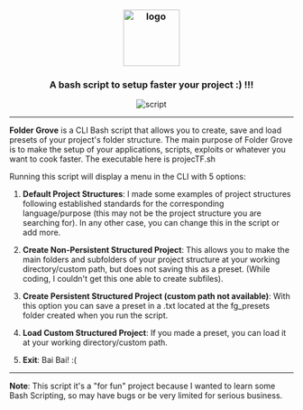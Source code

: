 <h3 align="center"><img src="https://img.freepik.com/premium-vector/pixel-art-illustration-folder-icon-pixelated-folder-folder-office-icon-landmark_1038602-564.jpg?w=740" alt="logo" height="100px"></h3>
<h3 align="center">A bash script to setup faster your project :) !!!</h3>

<p align="center"><img src="https://github.com/purgemebaby/Folder-Grove/assets/158496347/17707d9c-93d0-4ff2-b413-b25092841c1b" alt="script"></p>

---

</p>

__Folder Grove__ is a CLI Bash script that allows you to create, save and load presets of your project's folder structure. The main purpose of Folder Grove is to make the setup of your applications, scripts, exploits or whatever you want to cook faster. The executable here is projecTF.sh

Running this script will display a menu in the CLI with 5 options:

1) __Default Project Structures__: I made some examples of project structures following established standards for the corresponding language/purpose (this may not be the project structure you are searching for). In any other case, you can change this in the script or add more.

2) __Create Non-Persistent Structured Project__: This allows you to make the main folders and subfolders of your project structure at your working directory/custom path, but does not saving this as a preset. (While coding, I couldn't get this one able to create subfiles).

3) __Create Persistent Structured Project (custom path not available)__: With this option you can save a preset in a <name>.txt located at the fg_presets folder created when you run the script.

4) __Load Custom Structured Project__: If you made a preset, you can load it at your working directory/custom path.

5) __Exit__: Bai Bai! :(
---

__Note__: This script it's a "for fun" project because I wanted to learn some Bash Scripting, so may have bugs or be very limited for serious business.
